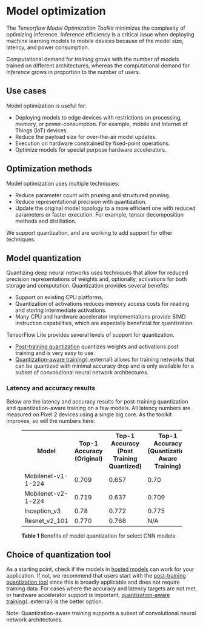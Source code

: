 # Model optimization

The *Tensorflow Model Optimization Toolkit* minimizes the complexity
of optimizing inference. Inference efficiency
is a critical issue when deploying machine learning
models to mobile devices because of the model size, latency, and power consumption.

Computational demand for *training*
grows with the number of models trained on different architectures, whereas the
computational demand for *inference* grows in proportion to the number of
users.

## Use cases

Model optimization is useful for:

* Deploying models to edge devices with restrictions on processing, memory, or power-consumption.
  For example, mobile and Internet of Things (IoT) devices.
* Reduce the payload size for over-the-air model updates.
* Execution on hardware constrained by fixed-point operations.
* Optimize models for special purpose hardware accelerators.


## Optimization methods

Model optimization uses multiple techniques:

* Reduce parameter count with pruning and structured pruning.
* Reduce representational precision with quantization.
* Update the original model topology to a more efficient one with reduced parameters or faster execution. For example, tensor decomposition methods and distillation.

We support quantization, and are working to add support for other techniques.

## Model quantization

Quantizing deep neural networks uses techniques that allow for reduced precision
representations of weights and, optionally, activations for both storage and
computation. Quantization provides several benefits:

* Support on existing CPU platforms.
* Quantization of activations reduces memory access costs for reading and storing intermediate activations.
* Many CPU and hardware accelerator implementations provide SIMD instruction capabilities, which are especially beneficial for quantization.

TensorFlow Lite provides several levels of support for quantization.

* [Post-training quantization](post_training_quantization.md) quantizes weights and activations post training and is very easy to use.
* [Quantization-aware training](https://github.com/tensorflow/tensorflow/tree/r1.13/tensorflow/contrib/quantize){:.external} allows for training networks that can be quantized with minimal accuracy drop and is only available for a subset of convolutional neural network architectures.

### Latency and accuracy results

Below are the latency and accuracy results for post-training quantization and
quantization-aware training on a few models. All latency numbers are measured on
Pixel&nbsp;2 devices using a single big core. As the toolkit improves, so will the numbers here:

<figure>
  <table>
    <tr>
      <th>Model</th>
      <th>Top-1 Accuracy (Original) </th>
      <th>Top-1 Accuracy (Post Training Quantized) </th>
      <th>Top-1 Accuracy (Quantization Aware Training) </th>
      <th>Latency (Original) (ms) </th>
      <th>Latency (Post Training Quantized) (ms) </th>
      <th>Latency (Quantization Aware Training) (ms) </th>
      <th> Size (Original) (MB)</th>
      <th> Size (Optimized) (MB)</th>
    </tr> <tr><td>Mobilenet-v1-1-224</td><td>0.709</td><td>0.657</td><td>0.70</td>
      <td>180</td><td>145</td><td>80.2</td><td>16.9</td><td>4.3</td></tr>
    <tr><td>Mobilenet-v2-1-224</td><td>0.719</td><td>0.637</td><td>0.709</td>
      <td>117</td><td>121</td><td>80.3</td><td>14</td><td>3.6</td></tr>
   <tr><td>Inception_v3</td><td>0.78</td><td>0.772</td><td>0.775</td>
      <td>1585</td><td>1187</td><td>637</td><td>95.7</td><td>23.9</td></tr>
   <tr><td>Resnet_v2_101</td><td>0.770</td><td>0.768</td><td>N/A</td>
      <td>3973</td><td>2868</td><td>N/A</td><td>178.3</td><td>44.9</td></tr>
 </table>
  <figcaption>
    <b>Table 1</b> Benefits of model quantization for select CNN models
  </figcaption>
</figure>

## Choice of quantization tool

As a starting point, check if the models in [hosted models](../models/hosted.md) can work for
your application. If not, we recommend that users start with the [post-training quantization tool](post_training_quantization.md)
since this is broadly applicable and does not require training data. For cases where the accuracy
and latency targets are not met, or hardware accelerator support is important, [quantization-aware
training](https://github.com/tensorflow/tensorflow/tree/r1.13/tensorflow/contrib/quantize){:.external} is the better option.

Note: Quantization-aware training supports a subset of convolutional neural network architectures.
